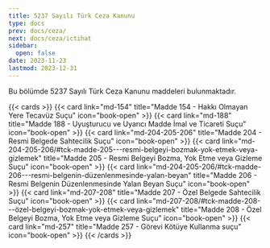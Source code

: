 ```yaml
---
title: 5237 Sayılı Türk Ceza Kanunu
type: docs
prev: docs/ceza/
next: docs/ceza/ictihat
sidebar:
  open: false
date: 2023-11-23
lastmod: 2023-12-31
---
```


Bu bölümde 5237 Sayılı Türk Ceza Kanunu maddeleri bulunmaktadır.

{{< cards >}}
{{< card link="md-154" title="Madde 154 - Hakkı Olmayan Yere Tecavüz Suçu" icon="book-open" >}}
{{< card link="md-188" title="Madde 188 - Uyuşturucu ve Uyarıcı Madde İmal ve Ticareti Suçu" icon="book-open" >}}
{{< card link="md-204-205-206" title="Madde 204 - Resmi Belgede Sahtecilik Suçu" icon="book-open" >}}
{{< card link="md-204-205-206/#tck-madde-205---resmi-belgeyi-bozmak-yok-etmek-veya-gizlemek" title="Madde 205 - Resmi Belgeyi Bozma, Yok Etme veya Gizleme Suçu" icon="book-open" >}}
{{< card link="md-204-205-206/#tck-madde-206---resmi-belgenin-düzenlenmesinde-yalan-beyan" title="Madde 206 - Resmi Belgenin Düzenlenmesinde Yalan Beyan Suçu" icon="book-open" >}}
{{< card link="md-207-208" title="Madde 207 - Özel Belgede Sahtecilik Suçu" icon="book-open" >}}
{{< card link="md-207-208/#tck-madde-208---özel-belgeyi-bozmak-yok-etmek-veya-gizlemek" title="Madde 208 - Özel Belgeyi Bozma, Yok Etme veya Gizleme Suçu" icon="book-open" >}}
{{< card link="md-257" title="Madde 257 - Görevi Kötüye Kullanma suçu" icon="book-open" >}}
{{< /cards >}}
